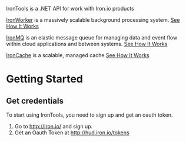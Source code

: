 IronTools is a .NET API for work with Iron.io products

[IronWorker](http://www.iron.io/products/worker) is a massively scalable background processing system.
[See How It Works](http://www.iron.io/products/worker/how)

[IronMQ](http://www.iron.io/products/mq) is an elastic message queue for managing data and event flow within cloud applications and between systems.
[See How It Works](http://www.iron.io/products/mq/how)

[IronCache](http://www.iron.io/products/cache) is a scalable, managed cache
[See How It Works](http://www.iron.io/products/cache/how)

# Getting Started


## Get credentials
To start using IronTools, you need to sign up and get an oauth token.

1. Go to http://iron.io/ and sign up.
2. Get an Oauth Token at http://hud.iron.io/tokens
